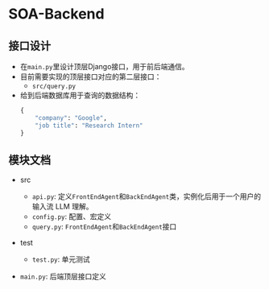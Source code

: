 # SOA-Backend

## 接口设计

- 在`main.py`里设计顶层Django接口，用于前后端通信。
- 目前需要实现的顶层接口对应的第二层接口：
    - `src/query.py`
- 给到后端数据库用于查询的数据结构：
    ``` python
    {
        "company": "Google", 
        "job title": "Research Intern"
    }
    ```

## 模块文档

- src
    - `api.py`: 定义`FrontEndAgent`和`BackEndAgent`类，实例化后用于一个用户的输入流 LLM 理解。
    - `config.py`: 配置、宏定义
    - `query.py`: `FrontEndAgent`和`BackEndAgent`接口

- test
    - `test.py`: 单元测试

- `main.py`: 后端顶层接口定义